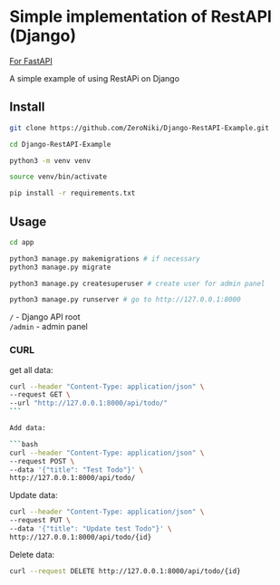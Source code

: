 # Simple implementation of RestAPI (Django)

[For FastAPI](https://github.com/ZeroNiki/FastAPI-RestAPI-Example)<br>

A simple example of using RestAPi on Django

## Install

```bash
git clone https://github.com/ZeroNiki/Django-RestAPI-Example.git

cd Django-RestAPI-Example
```

```bash
python3 -m venv venv

source venv/bin/activate
```

```bash
pip install -r requirements.txt
```

## Usage

```bash
cd app

python3 manage.py makemigrations # if necessary
python3 manage.py migrate

python3 manage.py createsuperuser # create user for admin panel

python3 manage.py runserver # go to http://127.0.0.1:8000
```

`/` - Django API root <br>
`/admin` - admin panel

### CURL

get all data:

````bash
curl --header "Content-Type: application/json" \
--request GET \
--url "http://127.0.0.1:8000/api/todo/"
```

Add data:

```bash
curl --header "Content-Type: application/json" \
--request POST \
--data '{"title": "Test Todo"}' \
http://127.0.0.1:8000/api/todo/
````

Update data:

```bash
curl --header "Content-Type: application/json" \
--request PUT \
--data '{"title": "Update test Todo"}' \
http://127.0.0.1:8000/api/todo/{id}
```

Delete data:

```bash
curl --request DELETE http://127.0.0.1:8000/api/todo/{id}
```
